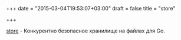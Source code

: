 +++
date = "2015-03-04T19:53:07+03:00"
draft = false
title = "store"

+++

<p><a href="https://github.com/sebcat/store">store</a>&nbsp;- Конкурентно безопасное хранилище на файлах для Go.</p>


